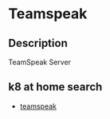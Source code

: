 # Teamspeak

## Description

TeamSpeak Server

## k8 at home search

- [teamspeak](https://nanne.dev/k8s-at-home-search/#/teamspeak)
